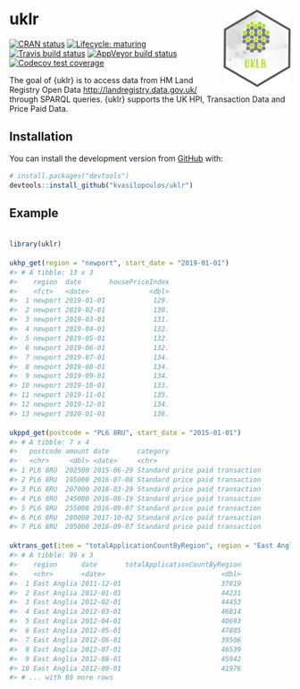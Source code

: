 
<!-- README.md is generated from README.Rmd. Please edit that file -->

# uklr <img src='man/figures/logo.png' align="right" height="138.5" />

<!-- badges: start -->

[![CRAN
status](https://www.r-pkg.org/badges/version/uklr)](https://CRAN.R-project.org/package=uklr)
[![Lifecycle:
maturing](https://img.shields.io/badge/lifecycle-maturing-blue.svg)](https://www.tidyverse.org/lifecycle/#maturing)
[![Travis build
status](https://travis-ci.org/kvasilopoulos/uklr.svg?branch=master)](https://travis-ci.org/kvasilopoulos/uklr)
[![AppVeyor build
status](https://ci.appveyor.com/api/projects/status/github/kvasilopoulos/uklr?branch=master&svg=true)](https://ci.appveyor.com/project/kvasilopoulos/uklr)
[![Codecov test
coverage](https://codecov.io/gh/kvasilopoulos/uklr/branch/master/graph/badge.svg)](https://codecov.io/gh/kvasilopoulos/uklr)
<!-- badges: end -->

The goal of {uklr} is to access data from HM Land Registry Open Data
<http://landregistry.data.gov.uk/> through SPARQL queries. {uklr}
supports the UK HPI, Transaction Data and Price Paid Data.

## Installation

You can install the development version from
[GitHub](https://github.com/) with:

``` r
# install.packages("devtools")
devtools::install_github("kvasilopoulos/uklr")
```

## Example

``` r

library(uklr)

ukhp_get(region = "newport", start_date = "2019-01-01")
#> # A tibble: 13 x 3
#>    region  date       housePriceIndex
#>    <fct>   <date>               <dbl>
#>  1 newport 2019-01-01            129.
#>  2 newport 2019-02-01            130.
#>  3 newport 2019-03-01            131.
#>  4 newport 2019-04-01            132.
#>  5 newport 2019-05-01            132.
#>  6 newport 2019-06-01            132.
#>  7 newport 2019-07-01            134.
#>  8 newport 2019-08-01            134.
#>  9 newport 2019-09-01            134.
#> 10 newport 2019-10-01            133.
#> 11 newport 2019-11-01            135.
#> 12 newport 2019-12-01            134.
#> 13 newport 2020-01-01            136.

ukppd_get(postcode = "PL6 8RU", start_date = "2015-01-01")
#> # A tibble: 7 x 4
#>   postcode amount date       category                       
#>   <chr>     <dbl> <date>     <chr>                          
#> 1 PL6 8RU  202500 2015-06-29 Standard price paid transaction
#> 2 PL6 8RU  195000 2016-07-08 Standard price paid transaction
#> 3 PL6 8RU  207000 2018-03-29 Standard price paid transaction
#> 4 PL6 8RU  245000 2016-08-19 Standard price paid transaction
#> 5 PL6 8RU  255000 2016-09-07 Standard price paid transaction
#> 6 PL6 8RU  280000 2017-10-02 Standard price paid transaction
#> 7 PL6 8RU  205000 2018-09-07 Standard price paid transaction

uktrans_get(item = "totalApplicationCountByRegion", region = "East Anglia")
#> # A tibble: 99 x 3
#>    region      date       totalApplicationCountByRegion
#>    <chr>       <date>                             <dbl>
#>  1 East Anglia 2011-12-01                         37819
#>  2 East Anglia 2012-01-01                         44231
#>  3 East Anglia 2012-02-01                         44453
#>  4 East Anglia 2012-03-01                         46814
#>  5 East Anglia 2012-04-01                         40693
#>  6 East Anglia 2012-05-01                         47885
#>  7 East Anglia 2012-06-01                         39506
#>  8 East Anglia 2012-07-01                         46539
#>  9 East Anglia 2012-08-01                         45942
#> 10 East Anglia 2012-09-01                         41976
#> # ... with 89 more rows
```

